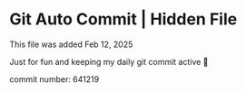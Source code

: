 # Git Auto Commit | Hidden File

This file was added Feb 12, 2025

Just for fun and keeping my daily git commit active 🤪

commit number: 641219
